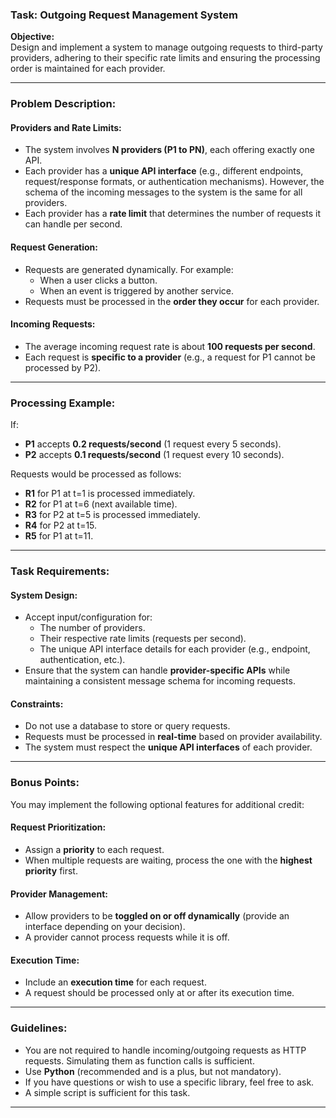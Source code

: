 ### Task: Outgoing Request Management System

**Objective:**  
Design and implement a system to manage outgoing requests to third-party providers, adhering to their specific rate limits and ensuring the processing order is maintained for each provider.

---

### Problem Description:

#### Providers and Rate Limits:
- The system involves **N providers (P1 to PN)**, each offering exactly one API.
- Each provider has a **unique API interface** (e.g., different endpoints, request/response formats, or authentication mechanisms). However, the schema of the incoming messages to the system is the same for all providers.
- Each provider has a **rate limit** that determines the number of requests it can handle per second.

#### Request Generation:
- Requests are generated dynamically. For example:
  - When a user clicks a button.
  - When an event is triggered by another service.
- Requests must be processed in the **order they occur** for each provider.

#### Incoming Requests:
- The average incoming request rate is about **100 requests per second**.
- Each request is **specific to a provider** (e.g., a request for P1 cannot be processed by P2).

---

### Processing Example:

If:
- **P1** accepts **0.2 requests/second** (1 request every 5 seconds).
- **P2** accepts **0.1 requests/second** (1 request every 10 seconds).

Requests would be processed as follows:
- **R1** for P1 at t=1 is processed immediately.
- **R2** for P1 at t=6 (next available time).
- **R3** for P2 at t=5 is processed immediately.
- **R4** for P2 at t=15.
- **R5** for P1 at t=11.

---

### Task Requirements:

#### System Design:
- Accept input/configuration for:
  - The number of providers.
  - Their respective rate limits (requests per second).
  - The unique API interface details for each provider (e.g., endpoint, authentication, etc.).
- Ensure that the system can handle **provider-specific APIs** while maintaining a consistent message schema for incoming requests.

#### Constraints:
- Do not use a database to store or query requests.
- Requests must be processed in **real-time** based on provider availability.
- The system must respect the **unique API interfaces** of each provider.

---

### Bonus Points:

You may implement the following optional features for additional credit:

#### Request Prioritization:
- Assign a **priority** to each request.
- When multiple requests are waiting, process the one with the **highest priority** first.

#### Provider Management:
- Allow providers to be **toggled on or off dynamically** (provide an interface depending on your decision).
- A provider cannot process requests while it is off.

#### Execution Time:
- Include an **execution time** for each request.
- A request should be processed only at or after its execution time.

---

### Guidelines:
- You are not required to handle incoming/outgoing requests as HTTP requests. Simulating them as function calls is sufficient.
- Use **Python** (recommended and is a plus, but not mandatory).
- If you have questions or wish to use a specific library, feel free to ask.
- A simple script is sufficient for this task.

---
